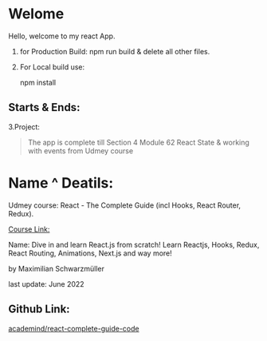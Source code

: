 # Welome

Hello, welcome to my react App.

1. for Production Build:
    npm run build & delete all other files.

2. For Local build use:

     npm install

## Starts & Ends:

3.Project:
> The app is complete till Section 4 Module 62 React State & working with events from Udmey course
 
# Name ^ Deatils:
Udmey course: React - The Complete Guide (incl Hooks, React Router, Redux).

[Course Link:](udemy.com/course/react-the-complete-guide-incl-redux)

Name: Dive in and learn React.js from scratch! Learn Reactjs, Hooks, Redux, React Routing, Animations, Next.js and way more!

by Maximilian Schwarzmüller
    
last update: June 2022


## Github Link:

[academind/react-complete-guide-code](https://github.com/academind/react-complete-guide-code)